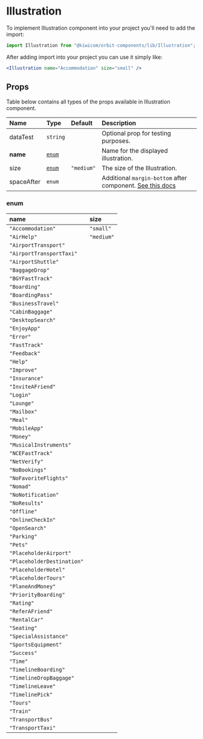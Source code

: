 # Illustration

To implement Illustration component into your project you'll need to add the import:

```jsx
import Illustration from "@kiwicom/orbit-components/lib/Illustration";
```

After adding import into your project you can use it simply like:

```jsx
<Illustration name="Accommodation" size="small" />
```

## Props

Table below contains all types of the props available in Illustration component.

| Name       | Type            | Default    | Description                                                                                                                                     |
| :--------- | :-------------- | :--------- | :---------------------------------------------------------------------------------------------------------------------------------------------- |
| dataTest   | `string`        |            | Optional prop for testing purposes.                                                                                                             |
| **name**   | [`enum`](#enum) |            | Name for the displayed illustration.                                                                                                            |
| size       | [`enum`](#enum) | `"medium"` | The size of the Illustration.                                                                                                                   |
| spaceAfter | `enum`          |            | Additional `margin-bottom` after component. [See this docs](https://github.com/kiwicom/orbit-components/tree/master/src/common/getSpacingToken) |

### enum

| name                       | size       |
| :------------------------- | :--------- |
| `"Accommodation"`          | `"small"`  |
| `"AirHelp"`                | `"medium"` |
| `"AirportTransport"`       |
| `"AirportTransportTaxi"`   |
| `"AirportShuttle"`         |
| `"BaggageDrop"`            |
| `"BGYFastTrack"`           |
| `"Boarding"`               |
| `"BoardingPass"`           |
| `"BusinessTravel"`         |
| `"CabinBaggage"`           |
| `"DesktopSearch"`          |
| `"EnjoyApp"`               |
| `"Error"`                  |
| `"FastTrack"`              |
| `"Feedback"`               |
| `"Help"`                   |
| `"Improve"`                |
| `"Insurance"`              |
| `"InviteAFriend"`          |
| `"Login"`                  |
| `"Lounge"`                 |
| `"Mailbox"`                |
| `"Meal"`                   |
| `"MobileApp"`              |
| `"Money"`                  |
| `"MusicalInstruments"`     |
| `"NCEFastTrack"`           |
| `"NetVerify"`              |
| `"NoBookings"`             |
| `"NoFavoriteFlights"`      |
| `"Nomad"`                  |
| `"NoNotification"`         |
| `"NoResults"`              |
| `"Offline"`                |
| `"OnlineCheckIn"`          |
| `"OpenSearch"`             |
| `"Parking"`                |
| `"Pets"`                   |
| `"PlaceholderAirport"`     |
| `"PlaceholderDestination"` |
| `"PlaceholderHotel"`       |
| `"PlaceholderTours"`       |
| `"PlaneAndMoney"`          |
| `"PriorityBoarding"`       |
| `"Rating"`                 |
| `"ReferAFriend"`           |
| `"RentalCar"`              |
| `"Seating"`                |
| `"SpecialAssistance"`      |
| `"SportsEquipment"`        |
| `"Success"`                |
| `"Time"`                   |
| `"TimelineBoarding"`       |
| `"TimelineDropBaggage"`    |
| `"TimelineLeave"`          |
| `"TimelinePick"`           |
| `"Tours"`                  |
| `"Train"`                  |
| `"TransportBus"`           |
| `"TransportTaxi"`          |
